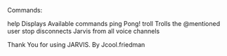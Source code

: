 Commands:

help          Displays Available commands
ping          Pong!
troll         Trolls the @mentioned user
stop          disconnects Jarvis from all voice channels

Thank You for using JARVIS.
By Jcool.friedman
